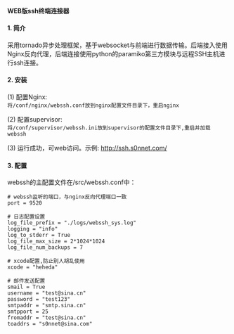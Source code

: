 #### WEB版ssh终端连接器

#### 1. 简介

采用tornado异步处理框架，基于websocket与前端进行数据传输。后端接入使用Nginx反向代理，后端连接使用python的paramiko第三方模块与远程SSH主机进行ssh连接。　　


#### 2. 安装

(1) 配置Nginx:  
    ```
    将/conf/nginx/webssh.conf放到nginx配置文件目录下，重启nginx
    ```

(2) 配置supervisor:  
    ```
    将/conf/supervisor/webssh.ini放到supervisor的配置文件目录下,重启并加载webssh
    ```

(3) 运行成功，可web访问。示例:  http://ssh.s0nnet.com/


#### 3. 配置

webssh的主配置文件在/src/webssh.conf中：
```
# webssh监听的端口，与nginx反向代理端口一致
port = 9520

# 日志配置设置
log_file_prefix = "./logs/webssh_sys.log"
logging = "info"
log_to_stderr = True
log_file_max_size = 2*1024*1024
log_file_num_backups = 7

# xcode配置,防止别人胡乱使用
xcode = "heheda"

# 邮件发送配置
smail = True
username = "test@sina.cn"
password = "test123"
smtpaddr = "smtp.sina.cn"
smtpport = 25
fromaddr = "test@sina.cn"
toaddrs = "s0nnet@sina.com"
```
